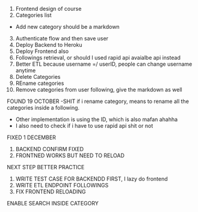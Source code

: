 1. Frontend design of course
2. Categories list
- Add new category should be a markdown
3. Authenticate flow and then save user
4. Deploy Backend to Heroku
5. Deploy Frontend also
6. Followings retrieval, or should I used rapid api avaialbe api instead
7. Better ETL because username =/ userID, people can change username anytime
8. Delete Categories
9. REname categories
10. Remove categories from user following, give the markdown as well






FOUND 19 OCTOBER
-SHIT if i rename category, means to rename all the categories inside a following.
- Other implementation is using the ID, which is also mafan ahahha
- I also need to check if i have to use rapid api shit or not


FIXED 1 DECEMBER
1. BACKEND CONFIRM FIXED
2. FRONTNED WORKS BUT NEED TO RELOAD

NEXT STEP BETTER PRACTICE
1. WRITE TEST CASE FOR BACKENDD FIRST, I lazy do frontend
2. WRITE ETL ENDPOINT FOLLOWINGS
3. FIX FRONTEND RELOADING



ENABLE SEARCH INSIDE CATEGORY
